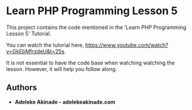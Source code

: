 # Learn PHP Programming Lesson 5

This project contains the code mentioned in the 'Learn PHP Programming Lesson 5' Tutorial.

You can watch the tutorial here, https://www.youtube.com/watch?v=GkEbMfrzdeU&t=25s.

It is not essential to have the code base when watching watching the lesson. However, it will help you follow along.

## Authors

* **Adeleke Akinade - adelekeakinade.com** 